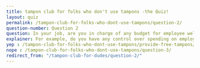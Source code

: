 ```yaml
---
title: tampon club for folks who don't use tampons -the Quiz!
layout: quiz
permalink: /tampon-club-for-folks-who-dont-use-tampons/question-2/
question-number: Question 2
question: In your job, are you in charge of any budget for employee well-being?
explainer: For example, do you have any control over spending on employee welfare issues? are you in charge of facilities? are you in a position to institute free sanitary products at your company?
yep : /tampon-club-for-folks-who-dont-use-tampons/provide-free-tampons/
nope : /tampon-club-for-folks-who-dont-use-tampons/question-3/
redirect_from: "/tampon-club-for-dudes/question-2/"
---
```


